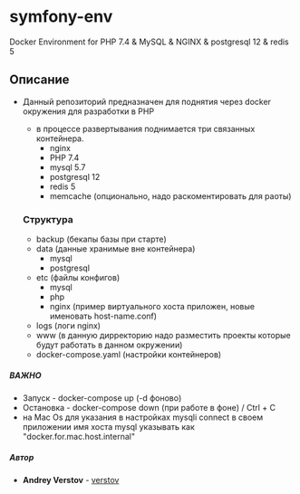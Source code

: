 # symfony-env
Docker Environment for PHP 7.4 &amp; MySQL &amp; NGINX &amp; postgresql 12 &amp; redis 5

## Описание
  - Данный репозиторий предназначен для поднятия через docker окружения для разработки в PHP
    - в процессе развертывания поднимается три связанных контейнера.
      - nginx
      - PHP 7.4
      - mysql 5.7
      - postgresql 12
      - redis 5
      - memcache (опционально, надо раскоментировать для раоты)
     
    ### Структура  
 
    - backup (бекапы базы при старте)
    - data (данные хранимые вне контейнера)
        - mysql
        - postgresql
    - etc (файлы конфигов)
        - mysql
        - php 
        - nginx (пример виртуального хоста приложен, новые именовать host-name.conf)
    - logs (логи nginx)
    - www (в данную дирректорию надо разместить проекты которые будут работать в данном окружении)
    - docker-compose.yaml (настройки контейнеров)

##### ВАЖНО
 - Запуск - docker-compose up (-d фоново)
 - Остановка - docker-compose down (при работе в фоне) / Ctrl + C
 - на Mac Os для указания в настройках mysqli connect в своем приложении имя хоста mysql указывать как "docker.for.mac.host.internal"

##### Автор
 - **Andrey Verstov** - [verstov](https://github.com/verstov)

